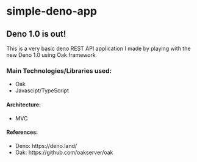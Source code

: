 # simple-deno-app

<h2> Deno 1.0 is out!</h2>
<p> This is a very basic deno REST API application I made by playing with the new Deno 1.0 using Oak framework</p>

<h3>Main Technologies/Libraries used:</h3>
<ul>
    <li>Oak</li>
    <li>Javascipt/TypeScript</li>
</ul>

<h4>Architecture:</h4>
<ul>
    <li>MVC</li>
</ul>

<h4>References:</h4>
<ul> 
    <li>Deno: https://deno.land/ </li>
    <li>Oak: https://github.com/oakserver/oak </li>
</ul>
